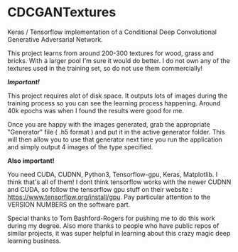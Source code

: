 # CDCGANTextures
Keras / Tensorflow implementation of a Conditional Deep Convolutional Generative Adversarial Network.

This project learns from around 200-300 textures for wood, grass and bricks. With a larger pool I'm sure it would do better.
I do not own any of the textures used in the training set, so do not use them commercially!


***Important!***

This project requires alot of disk space. It outputs lots of images during the training process so you can see the learning process happening. Around 40k epochs was when I found the results were good for me.

Once you are happy with the images generated, grab the appropriate "Generator" file ( .h5 format ) and put it in the active generator folder. This will then allow you to use that generator next time you run the application and simply output 4 images of the type specified.


**Also important!**

You need CUDA, CUDNN, Python3, Tensorflow-gpu, Keras, Matplotlib. I think that's all of them! I dont think tensorflow works with the newer CUDNN and CUDA, so follow the tensorflow gpu stuff on their website : https://www.tensorflow.org/install/gpu.
Pay particular attention to the VERSION NUMBERS on the software part.

Special thanks to Tom Bashford-Rogers for pushing me to do this work during my degree. 
Also more thanks to people who have public repos of similar projects, it was super helpful in learning about this crazy magic deep learning business.
